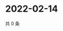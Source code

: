 # 2022-02-14

共 0 条

<!-- BEGIN WEIBO -->
<!-- 最后更新时间 Mon Feb 14 2022 18:00:57 GMT+0800 (China Standard Time) -->

<!-- END WEIBO -->
